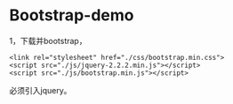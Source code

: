 # Bootstrap-demo
1，下载并bootstrap，
```
<link rel="stylesheet" href="./css/bootstrap.min.css">
<script src="./js/jquery-2.2.2.min.js"></script>
<script src="./js/bootstrap.min.js"></script>
```
必须引入jquery。
